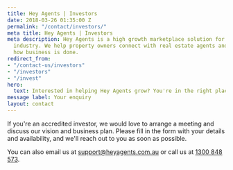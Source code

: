 ```yaml
---
title: Hey Agents | Investors
date: 2018-03-26 01:35:00 Z
permalink: "/contact/investors/"
meta title: Hey Agents | Investors
meta description: Hey Agents is a high growth marketplace solution for the real estate
  industry. We help property owners connect with real estate agents and streamline
  how business is done.
redirect_from:
- "/contact-us/investors"
- "/investors"
- "/invest"
hero:
  text: Interested in helping Hey Agents grow? You're in the right place.
message label: Your enquiry
layout: contact
---
```


<p>If you're an accredited investor, we would love to arrange a meeting and discuss our vision and business plan. Please fill in the form with your details and availability, and we'll reach out to you as soon as possible.</p>

<p>You can also email us at <a href="mailto:support@heyagents.com.au">support@heyagents.com.au</a> or call us at <a href="tel: 1300848573">1300 848 573</a>.

